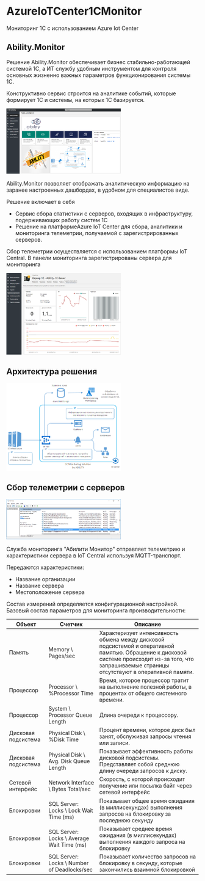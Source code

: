 # AzureIoTCenter1CMonitor
Мониторинг 1С с использованием Azure Iot Center

## Ability.Monitor
Решение Ability.Monitor обеспечивает бизнес стабильно-работающей системой 1С, а ИТ службу удобным инструментом для контроля основных жизненно важных параметров функционирования системы 1С.

Конструктивно сервис строится на аналитике событий, которые формирует 1С и системы, на которых 1С базируется.

<img src="https://github.com/ability-group/AzureIoTCenter1CMonitor/blob/master/images/AzureIoTCenter1CMonitor-Home.png" width=300px>

Ability.Monitor позволяет отображать аналитическую информацию на заранее настроенных дашбордах, в удобном для специалистов виде.

Решение включает в себя 
* Сервис сбора статистики с серверов, входящих в инфраструктуру, подерживающих работу систем 1С
* Решение на платформеAzure IoT Center для сбора, аналитики и мониторинга телеметрии, получаемой с зарегистрированных серверов.

Сбор телеметрии осуществляется с использованием платформы IoT Central. В панели мониторинга зарегистрированы сервера для мониторинга

<img src="https://github.com/ability-group/AzureIoTCenter1CMonitor/blob/master/images/AzureIoTCenter1CMonitor-Dashboard.png" width=300px>

## Архитектура решения

<img src="https://github.com/ability-group/AzureIoTCenter1CMonitor/blob/master/images/AzureIoTCenter1CMonitor-Scheme.png" width=300px>

## Сбор телеметрии с серверов
<img src="https://github.com/ability-group/AzureIoTCenter1CMonitor/blob/master/images/AzureIoTCenter1CMonitor-Service.png" width=300px>

Служба мониторинга "Абилити Монитор" отправляет телеметрию и характеристики сервера в IoT Central используя MQTT-транспорт.

Передаются характеристики:
* Название организации
* Название сервера
* Местоположение сервера


Состав измерений определяется конфигурационной настройкой. Базовый состав параметров для мониторинга производительности:

| Объект  | Счетчик  | Описание  |
|---|---|---|
| Память  | Memory \ Pages/sec  | Характеризует интенсивность обмена между дисковой подсистемой и оперативной памятью. Обращение к дисковой системе происходит из-за того, что запрашиваемые страницы отсутствуют в оперативной памяти.  |
| Процессор  | Processor \ %Processor Time  | Время, которое процессор тратит на выполнение полезной работы, в процентах от общего системного времени.  |
| Процессор  | System \ Processor Queue Length  | Длина очереди к процессору.  |
| Дисковая подсистема  | Physical Disk \ %Disk Time  | Процент времени, которое диск был занят, обслуживая запросы чтения или записи.  |
| Дисковая подсистема  | Physical Disk \ Avg. Disk Queue Length  | Показывает эффективность работы дисковой подсистемы. Представляет собой среднюю длину очереди запросов к диску.  |
| Сетевой интерфейс  | Network Interface \ Bytes Total/sec  | Скорость, с которой происходит получение или посылка байт через сетевой интерфейс  |
| Блокировки  | SQL Server: Locks \ Lock Wait Time (ms)  | Показывает общее время ожидания (в миллисекундах) выполнения запросов на блокировку за последнюю секунду  |
| Блокировки  | SQL Server: Locks \ Average Wait Time (ms)  | Показывает среднее время ожидания (в миллисекундах) выполнения каждого запроса на блокировку  |
| Блокировки  | SQL Server: Locks \ Number of Deadlocks/sec  | Показывает количество запросов на блокировку в секунду, которые закончились взаимной блокировкой  |




